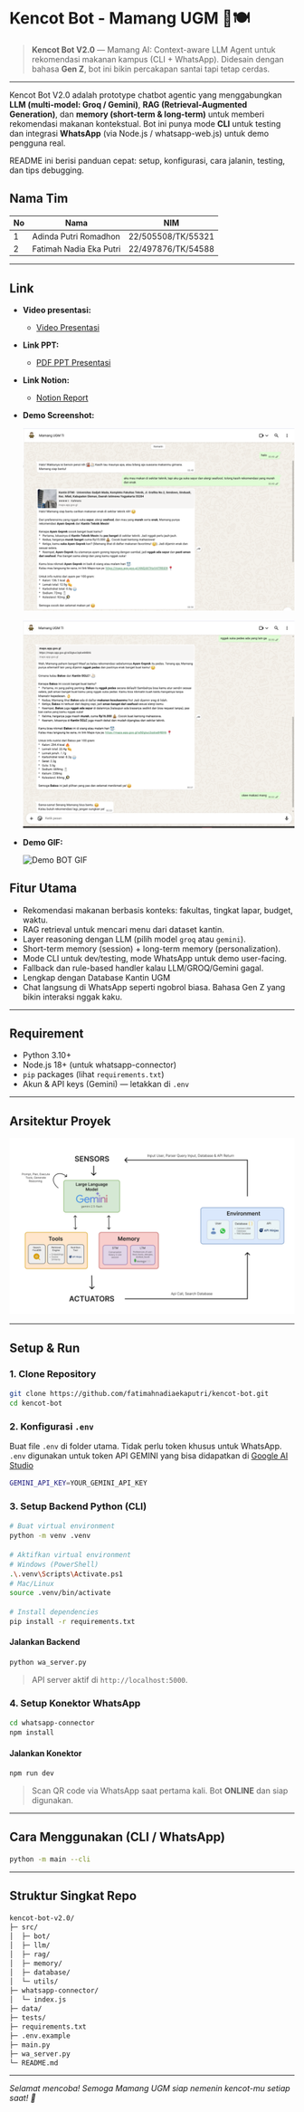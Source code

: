 # Kencot Bot - Mamang UGM 🤖🍽️

> **Kencot Bot V2.0** — Mamang AI: Context-aware LLM Agent untuk rekomendasi makanan kampus (CLI + WhatsApp). Didesain dengan bahasa **Gen Z**, bot ini bikin percakapan santai tapi tetap cerdas.

---
Kencot Bot V2.0 adalah prototype chatbot agentic yang menggabungkan **LLM (multi-model: Groq / Gemini)**, **RAG (Retrieval-Augmented Generation)**, dan **memory (short-term & long-term)** untuk memberi rekomendasi makanan kontekstual. Bot ini punya mode **CLI** untuk testing dan integrasi **WhatsApp** (via Node.js / whatsapp-web.js) untuk demo pengguna real.

README ini berisi panduan cepat: setup, konfigurasi, cara jalanin, testing, dan tips debugging.

## Nama Tim
| No | Nama                        | NIM                |
|----|-----------------------------|--------------------|
| 1  | Adinda Putri Romadhon       | 22/505508/TK/55321 |
| 2  | Fatimah Nadia Eka Putri     | 22/497876/TK/54588|

---

## Link
- **Video presentasi:**
  - [Video Presentasi](https://drive.google.com/file/d/1XpPIqRFE3H2H2tnpxdHCFXZOe48AR2nA/view?usp=drive_link)

- **Link PPT:**
  - [PDF PPT Presentasi](https://drive.google.com/file/d/1FFHJ4dH3Lpofx1LCiidy4u-XlS8fw_w1/view?usp=sharing)
 
- **Link Notion:**
  - [Notion Report](https://gifted-rooster-06e.notion.site/Kencot-bot-V2-0-An-LLM-Powered-WhatsApp-Bot-for-Smart-Food-Recommendations-2966080924fb807bb27af28377f74892?source=copy_link)

- **Demo Screenshot:**

    ![SS BOT](documentation/demo_1.png)

    ![SS BOT](documentation/demo_2.png)

- **Demo GIF:**

    ![Demo BOT GIF](documentation/demo.gif)

## Fitur Utama

- Rekomendasi makanan berbasis konteks: fakultas, tingkat lapar, budget, waktu.
- RAG retrieval untuk mencari menu dari dataset kantin.
- Layer reasoning dengan LLM (pilih model `groq` atau `gemini`).
- Short-term memory (session) + long-term memory (personalization).
- Mode CLI untuk dev/testing, mode WhatsApp untuk demo user-facing.
- Fallback dan rule-based handler kalau LLM/GROQ/Gemini gagal.
- Lengkap dengan Database Kantin UGM
- Chat langsung di WhatsApp seperti ngobrol biasa. Bahasa Gen Z yang bikin interaksi nggak kaku.

---
## Requirement
- Python 3.10+
- Node.js 18+ (untuk whatsapp-connector)
- `pip` packages (lihat `requirements.txt`)
- Akun & API keys (Gemini) — letakkan di `.env`

---

## Arsitektur Proyek

![Arsitektur KencotBot](documentation/arsitektur.png)

---

## Setup & Run

### 1. Clone Repository

```bash
git clone https://github.com/fatimahnadiaekaputri/kencot-bot.git
cd kencot-bot
```

### 2. Konfigurasi `.env`

Buat file `.env` di folder utama. Tidak perlu token khusus untuk WhatsApp. `.env` digunakan untuk token API GEMINI yang bisa didapatkan di [Google AI Studio](https://aistudio.google.com/)

```bash
GEMINI_API_KEY=YOUR_GEMINI_API_KEY
```

### 3. Setup Backend Python (CLI)

```bash
# Buat virtual environment
python -m venv .venv

# Aktifkan virtual environment
# Windows (PowerShell)
.\.venv\Scripts\Activate.ps1
# Mac/Linux
source .venv/bin/activate

# Install dependencies
pip install -r requirements.txt
```

#### Jalankan Backend

```bash
python wa_server.py
```

> API server aktif di `http://localhost:5000`.

### 4. Setup Konektor WhatsApp

```bash
cd whatsapp-connector
npm install
```

#### Jalankan Konektor

```bash
npm run dev
```

> Scan QR code via WhatsApp saat pertama kali.
> Bot **ONLINE** dan siap digunakan.

---

## Cara Menggunakan (CLI / WhatsApp)

```bash
python -m main --cli
```

---

## Struktur Singkat Repo
```
kencot-bot-v2.0/
├─ src/
│  ├─ bot/
│  ├─ llm/
│  ├─ rag/
│  ├─ memory/
│  ├─ database/
│  └─ utils/
├─ whatsapp-connector/
│  └─ index.js
├─ data/
├─ tests/
├─ requirements.txt
├─ .env.example
├─ main.py
├─ wa_server.py
└─ README.md
```

---

*Selamat mencoba! Semoga Mamang UGM siap nemenin kencot-mu setiap saat! 🤤*
